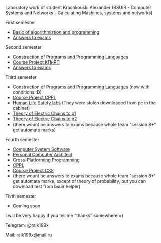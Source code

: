 Laboratory work of student Krachkouski Alexander (BSUIR - Computer Systems and Networks - Calculating Mashines, systems and networks) 

First semester
  * [Basic of algorithmiztion and programming](https://github.com/raik199x/student-life/tree/main/1%20semestr)
  * [Answers to exams](https://mega.nz/folder/tOBCWJIQ#6VFbbc7J7PVOZAH6HF8JNQ)

Second semester
 * [Construction of Programs and Programming Languages](https://github.com/raik199x/student-life/tree/main/2%20semestr)
 * [Course Project КПиЯП](https://mega.nz/folder/kfxW1J4T#Ai8xG8GYLUnlqVUZnerRSw)
 * [Answers to exams](https://mega.nz/folder/gXpCjZpY#4sTSBgLJ9jzq-WLlXYVtjQ)

Third semester
 * [Construction of Programs and Programming Languages](https://github.com/raik199x/student-life/tree/main/3%20semestr) (now with conditions :D)
 * [Course Project CPPL](https://github.com/raik199x/file-manager-for-linux)
 * [Human Life Safety labs](https://mega.nz/folder/1Sx0jTSC#d8mv18nHmIBdc8TZgxroJg) (They were ~~stolen~~ downloaded from pc in the cabinet)
 * [Theory of Electric Chains tc p1](https://mega.nz/folder/ob5C3BqB#CW5uotscMA6lN9EvzIuUGA)
 * [Theory of Electric Chains tc p2](https://mega.nz/folder/tW5gTBTS#rQk3JlMYT-lDu15NcDpJyQ)
 * (there wount be answers to exams because whole team "session 8+" get automate marks)

Fourth semester
 * [Computer System Software](https://github.com/raik199x/BSUIR-labs/tree/main/4%20semestr/CSS)
 * [Personal Computer Architect](https://github.com/raik199x/BSUIR-labs/tree/main/4%20semestr/PCA)
 * [Cross-Platforming Programming](https://github.com/raik199x/JavaKPP)
 * [CPPL](https://github.com/raik199x/BSUIR-labs/tree/main/4%20semestr/PDaPL)
 * [Course Project CSS](https://github.com/raik199x/Client-server-Chat-linux)
 * (there wount be answers to exams because whole team "session 8+' get automate marks, except of theory of probability, but you can download test from bsuir helper)

Fivth semester
 * Coming soon


 I will be very happy if you tell me "thanks" somewhere =)

 Telegram: @raik199x

 Mail:     raik199x@mail.ru
